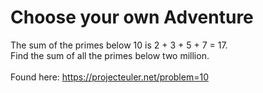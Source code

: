 # Choose your own Adventure
The sum of the primes below 10 is 2 + 3 + 5 + 7 = 17.<br/>
Find the sum of all the primes below two million.<br/><br/>
Found here: <a href="https://projecteuler.net/problem=10">https://projecteuler.net/problem=10</a>
